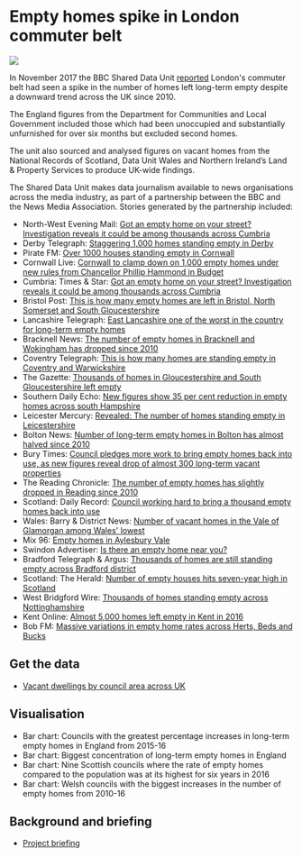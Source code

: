 # Empty homes spike in London commuter belt

![](https://news.files.bbci.co.uk/vj/live/idt-images/chart-emptyHOMESincreases/emptyHOMESincreases_upizs.png)

In November 2017 the BBC Shared Data Unit [reported](http://www.bbc.co.uk/news/uk-england-41968461) London's commuter belt had seen a spike in the number of homes left long-term empty despite a downward trend across the UK since 2010.

The England figures from the Department for Communities and Local Government included those which had been unoccupied and substantially unfurnished for over six months but excluded second homes.

The unit also sourced and analysed figures on vacant homes from the National Records of Scotland, Data Unit Wales and Northern Ireland’s Land & Property Services to produce UK-wide findings.

The Shared Data Unit makes data journalism available to news organisations across the media industry, as part of a partnership between the BBC and the News Media Association. Stories generated by the partnership included:

* North-West Evening Mail: [Got an empty home on your street? Investigation reveals it could be among thousands across Cumbria](http://www.nwemail.co.uk/news/Got-an-empty-home-on-your-street-Investigation-reveals-it-could-be-among-thousands-across-Cumbria-30724c1c-5867-4c18-800d-32fac304d1aa-ds) 
* Derby Telegraph: [Staggering 1,000 homes standing empty in Derby](http://www.derbytelegraph.co.uk/news/local-news/staggering-1000-homes-standing-empty-824097)
* Pirate FM: [Over 1000 houses standing empty in Cornwall](https://www.piratefm.co.uk/news/latest-news/2437055/over-1000-houses-standing-empty-in-cornwall/)
* Cornwall Live: [Cornwall to clamp down on 1,000 empty homes under new rules from Chancellor Phillip Hammond in Budget](http://www.cornwalllive.com/news/cornwall-news/empty-house-cornwall-chancellor-hammond-825166)
* Cumbria: Times & Star: [Got an empty home on your street? Investigation reveals it could be among thousands across Cumbria](http://www.timesandstar.co.uk/news/other/Got-an-empty-home-on-your-street-Investigation-reveals-it-could-be-among-thousands-across-Cumbria-30724c1c-5867-4c18-800d-32fac304d1aa-ds)
* Bristol Post: [This is how many empty homes are left in Bristol, North Somerset and South Gloucestershire](http://www.bristolpost.co.uk/news/bristol-news/how-many-empty-homes-left-824713)
* Lancashire Telegraph: [East Lancashire one of the worst in the country for long-term empty homes](http://www.lancashiretelegraph.co.uk/news/15682932.REVEALED__How_many_empty_houses_are_there_in_your_town/)
* Bracknell News: [The number of empty homes in Bracknell and Wokingham has dropped since 2010](http://www.bracknellnews.co.uk/news/15669686.Significant_fall_in_number_of_empty_homes/)
* Coventry Telegraph: [This is how many homes are standing empty in Coventry and Warwickshire](http://www.coventrytelegraph.net/news/coventry-news/how-many-homes-standing-empty-13944613)
* The Gazette: [Thousands of homes in Gloucestershire and South Gloucestershire left empty](http://www.gazetteseries.co.uk/news/15681458.Thousands_of_homes_in_Gloucestershire_and_South_Gloucestershire_left_empty/)
* Southern Daily Echo: [New figures show 35 per cent reduction in empty homes across south Hampshire](http://www.dailyecho.co.uk/news/15681399.Number_of_vacant_homes_slashed_by_35_per_cent/)
* Leicester Mercury: [Revealed: The number of homes standing empty in Leicestershire](http://www.leicestermercury.co.uk/news/leicester-news/revealed-number-homes-standing-empty-821914)
* Bolton News: [Number of long-term empty homes in Bolton has almost halved since 2010](http://www.theboltonnews.co.uk/news/bolton/15681413.REVEALED__The_number_of_long_term_empty_homes_in_Bolton_today_compared_to_2010/)
* Bury Times: [Council pledges more work to bring empty homes back into use, as new figures reveal drop of almost 300 long-term vacant properties](http://www.burytimes.co.uk/news/15681419.Council_pledges_more_work_to_bring_empty_homes_back_into_use__as_new_figures_reveal_extent_of_problem/)
* The Reading Chronicle: [The number of empty homes has slightly dropped in Reading since 2010](http://www.readingchronicle.co.uk/News/15669701.Number_of_empty_homes_slowly_drops/)
* Scotland: Daily Record: [Council working hard to bring a thousand empty homes back into use](http://www.dailyrecord.co.uk/news/local-news/council-working-hard-bring-thousand-11577933)
* Wales: Barry & District News: [Number of vacant homes in the Vale of Glamorgan among Wales' lowest](http://www.barryanddistrictnews.co.uk/news/15682463.Number_of_vacant_homes_in_the_Vale_of_Glamorgan_among_Wales__lowest/)
* Mix 96: [Empty homes in Aylesbury Vale](https://www.mix96.co.uk/news/local/2436884/empty-homes-in-aylesbury-vale/)
* Swindon Advertiser: [Is there an empty home near you?](http://www.swindonadvertiser.co.uk/News/15681475.Is_there_an_empty_home_near_you_/)
* Bradford Telegraph & Argus: [Thousands of homes are still standing empty across Bradford district](http://www.thetelegraphandargus.co.uk/news/15680852.Nearly_4_000_homes_standing_empty_in_Bradford/)
* Scotland: The Herald: [Number of empty houses hits seven-year high in Scotland](http://www.heraldscotland.com/news/15680826.Number_of_empty_houses_hits_seven_year_high_in_Scotland/)
* West Bridgford Wire: [Thousands of homes standing empty across Nottinghamshire](http://westbridgfordwire.com/empty-homes-notts/)
* Kent Online: [Almost 5,000 homes left empty in Kent in 2016](http://www.kentonline.co.uk/kent/news/nearly-5000-empty-homes-in-kent-135818/)
* Bob FM: [Massive variations in empty home rates across Herts, Beds and Bucks](http://www.bobfm.co.uk/news/local-news/massive-variations-in-empty-home-rates-across-herts-beds-and-bucks/)

## Get the data

* [Vacant dwellings by council area across UK](https://docs.google.com/spreadsheets/d/11cxzxFNcvetTm4O-Brai68r8JsWeDDps_ArpqQsaH0g/edit)

## Visualisation

* Bar chart: Councils with the greatest percentage increases in long-term empty homes in England from 2015-16
* Bar chart: Biggest concentration of long-term empty homes in England
* Bar chart: Nine Scottish councils where the rate of empty homes compared to the population was at its highest for six years in 2016
* Bar chart: Welsh councils with the biggest increases in the number of empty homes from 2010-16

## Background and briefing

* [Project briefing](https://docs.google.com/document/d/1qp3P5gsUCCR1gg-BBxO5W8QhqKr0yVvw9EEnQIoNcIk/edit)
